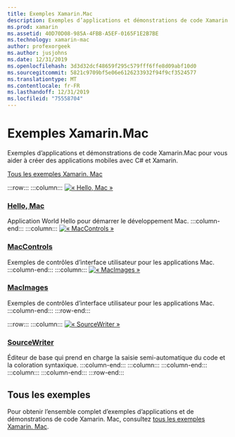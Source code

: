 ```yaml
---
title: Exemples Xamarin.Mac
description: Exemples d’applications et démonstrations de code Xamarin.Mac pour vous aider à créer des applications mobiles avec C# et Xamarin.
ms.prod: xamarin
ms.assetid: 40D70D08-985A-4FBB-A5EF-0165F1E2B7BE
ms.technology: xamarin-mac
author: profexorgeek
ms.author: jusjohns
ms.date: 12/31/2019
ms.openlocfilehash: 3d3d32dcf48659f295c579fff6ffe8d09abf10d0
ms.sourcegitcommit: 5821c9709bf5e06e6126233932f94f9cf3524577
ms.translationtype: MT
ms.contentlocale: fr-FR
ms.lasthandoff: 12/31/2019
ms.locfileid: "75558704"
---
```

# <a name="xamarinmac-samples"></a>Exemples Xamarin.Mac

Exemples d’applications et démonstrations de code Xamarin.Mac pour vous aider à créer des applications mobiles avec C# et Xamarin.

[Tous les exemples Xamarin. Mac](https://docs.microsoft.com/samples/browse/?products=xamarin&term=Xamarin.Mac)

:::row:::
    :::column:::
[![« Hello, Mac »](images/hellomac.png)](https://docs.microsoft.com/samples/xamarin/mac-samples/hello-mac/)

### <a name="hello-machttpsdocsmicrosoftcomsamplesxamarinmac-sampleshello-mac"></a>[Hello, Mac](https://docs.microsoft.com/samples/xamarin/mac-samples/hello-mac/)

Application World Hello pour démarrer le développement Mac.
    :::column-end:::
    :::column:::
[![« MacControls »](images/controls.png)](https://docs.microsoft.com/samples/xamarin/mac-samples/maccontrols/)

### <a name="maccontrolshttpsdocsmicrosoftcomsamplesxamarinmac-samplesmaccontrols"></a>[MacControls](https://docs.microsoft.com/samples/xamarin/mac-samples/maccontrols/)

Exemples de contrôles d’interface utilisateur pour les applications Mac.
    :::column-end:::
    :::column:::
[![« MacImages »](images/images.png)](https://docs.microsoft.com/samples/xamarin/mac-samples/macimages/)

### <a name="macimageshttpsdocsmicrosoftcomsamplesxamarinmac-samplesmacimages"></a>[MacImages](https://docs.microsoft.com/samples/xamarin/mac-samples/macimages/)

Exemples de contrôles d’interface utilisateur pour les applications Mac.
    :::column-end:::
:::row-end:::

:::row:::
    :::column:::
[![« SourceWriter »](images/sourcewriter.png)](https://docs.microsoft.com/samples/xamarin/mac-samples/sourcewriter/)

### <a name="sourcewriterhttpsdocsmicrosoftcomsamplesxamarinmac-samplessourcewriter"></a>[SourceWriter](https://docs.microsoft.com/samples/xamarin/mac-samples/sourcewriter/)

Éditeur de base qui prend en charge la saisie semi-automatique du code et la coloration syntaxique.
    :::column-end:::
    :::column:::
    :::column-end:::
    :::column:::
    :::column-end:::
:::row-end:::

## <a name="all-samples"></a>Tous les exemples

Pour obtenir l’ensemble complet d’exemples d’applications et de démonstrations de code Xamarin. Mac, consultez [tous les exemples Xamarin. Mac](https://docs.microsoft.com/samples/browse/?products=xamarin&term=Xamarin.Mac).
